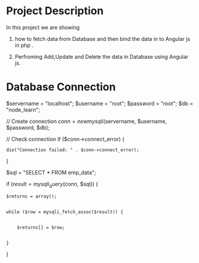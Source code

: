 # Project Description 

In this project we are showing

1.  how to fetch data from Database and then bind the data in to Angular js in php .
  
2.  Perfroming Add,Update and Delete the data in Database using Angular js. 


# Database Connection

$servername = "localhost";
$username = "root";
$password = "root";
$db = "node_learn";

// Create connection
$conn = new mysqli($servername, $username, $password, $db);


// Check connection
if ($conn->connect_error) {


    die("Connection failed: " . $conn->connect_error);


}


$sql = "SELECT * FROM emp_data";


if ($result = mysqli_query($conn, $sql)) {


    $returns = array();


    while ($row = mysqli_fetch_assoc($result)) {


        $returns[] = $row;


    }


}

